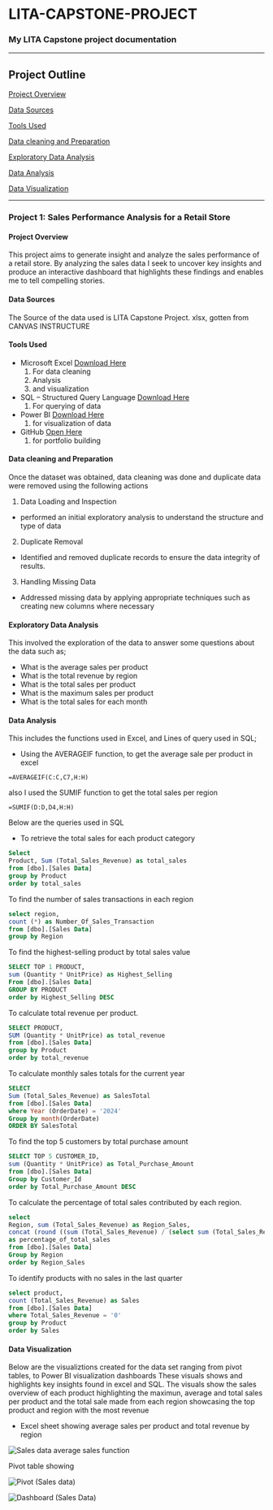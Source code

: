 # LITA-CAPSTONE-PROJECT
### My LITA Capstone project documentation
---
## Project Outline
[Project Overview](Project-Overview)

[Data Sources](Data-Sources)

[Tools Used](Tools-Used)

[Data cleaning and Preparation](Data-cleaning-and-Preparation)

[Exploratory Data Analysis](Exploratory-Data-Analysis)

[Data Analysis](Data-Analysis)

[Data Visualization](Data-Visualization)

---
### Project 1: Sales Performance Analysis for a Retail Store 
#### Project Overview
This project aims to generate insight and analyze the sales performance of a retail store. By analyzing the sales data I seek to uncover key insights and produce an interactive dashboard that highlights these findings and enables me to tell compelling stories.

#### Data Sources
The Source of the data used is LITA Capstone Project. xlsx, gotten from CANVAS INSTRUCTURE

#### Tools Used
- Microsoft Excel [Download Here](https://WWW.microsoft.com)
   1. For data cleaning
   2. Analysis
   3. and visualization
- SQL – Structured Query Language [Download Here](WWW.microsoft.com)
   1. For querying of data
- Power BI [Download Here](https://www.microsoft.com)
   1. for visualization of data
- GitHub [Open Here](https://github.com)
   1. for portfolio building

#### Data cleaning and Preparation

Once the dataset was obtained, data cleaning was done and duplicate data were removed using the following actions
1.	Data Loading and Inspection
- performed an initial exploratory analysis to understand the structure and type of data
2.	Duplicate Removal
- Identified and removed duplicate records to ensure the data integrity of results.
3.	Handling Missing Data
- Addressed missing data by applying appropriate techniques such as creating new columns where necessary

#### Exploratory Data Analysis

This involved the exploration of the data to answer some questions about the data such as;
-	What is the average sales per product 
-	What is the total revenue by region
-	What is the total sales per product
-	What is the maximum sales per product
-	What is the total sales for each month

#### Data Analysis

This includes the functions used in Excel, and Lines of query used in SQL;
- Using the AVERAGEIF function, to get the average sale per product in excel
```EXCEL
=AVERAGEIF(C:C,C7,H:H)
```

also I used the SUMIF function to get the total sales per region
```EXCEL
=SUMIF(D:D,D4,H:H)
```
Below are the queries used in SQL

- To retrieve the total sales for each product category
```SQL
Select 
Product, Sum (Total_Sales_Revenue) as total_sales
from [dbo].[Sales Data]
group by Product
order by total_sales
```
To find the number of sales transactions in each region
```SQL
select region,
count (*) as Number_Of_Sales_Transaction
from [dbo].[Sales Data]
group by Region
```
To find the highest-selling product by total sales value
```SQL
SELECT TOP 1 PRODUCT,
sum (Quantity * UnitPrice) as Highest_Selling
From [dbo].[Sales Data]
GROUP BY PRODUCT
order by Highest_Selling DESC
```
To calculate total revenue per product.
```SQL
SELECT PRODUCT,
SUM (Quantity * UnitPrice) as total_revenue
from [dbo].[Sales Data]
group by Product
order by total_revenue
```

To calculate monthly sales totals for the current year
```SQL
SELECT
Sum (Total_Sales_Revenue) as SalesTotal
from [dbo].[Sales Data]
where Year (OrderDate) = '2024'
Group by month(OrderDate)
ORDER BY SalesTotal
```
To find the top 5 customers by total purchase amount
```SQL
SELECT TOP 5 CUSTOMER_ID, 
sum (Quantity * UnitPrice) as Total_Purchase_Amount
from [dbo].[Sales Data]
Group by Customer_Id
order by Total_Purchase_Amount DESC
```
To calculate the percentage of total sales contributed by each region.
```SQL
select
Region, sum (Total_Sales_Revenue) as Region_Sales,
concat (round ((sum (Total_Sales_Revenue) / (select sum (Total_Sales_Revenue) from [dbo].[Sales Data])* 100),2),'%')
as percentage_of_total_sales
from [dbo].[Sales Data]
Group by Region
order by Region_Sales
```
To identify products with no sales in the last quarter
```SQL
select product,
count (Total_Sales_Revenue) as Sales
from [dbo].[Sales Data]
where Total_Sales_Revenue = '0'
group by Product
order by Sales
```


#### Data Visualization

Below are the visualiztions created for the data set ranging from pivot tables, to Power BI visualization dashboards These visuals shows and highlights key insights found in excel and SQL. The visuals show the sales overview of each product highlighting the maximun, average and total sales per product and the total sale made from each region showcasing the top product and region with the most revenue

- Excel sheet showing average sales per product and total revenue by region

![Sales data average sales function](https://github.com/user-attachments/assets/87e0dd38-e476-4db9-a256-490f51dd7046)

Pivot table showing 

![Pivot (Sales data)](https://github.com/user-attachments/assets/76cd9566-83f1-4945-af30-d6d5a9c31e36)

![Dashboard (Sales Data)](https://github.com/user-attachments/assets/cfa29c4a-6e02-4b7c-a95c-bcfff79c4118)



